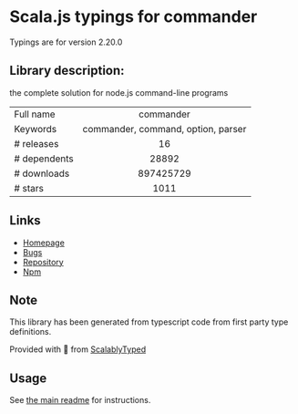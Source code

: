 
# Scala.js typings for commander

Typings are for version 2.20.0

## Library description:
the complete solution for node.js command-line programs

|                    |                 |
| ------------------ | :-------------: |
| Full name          | commander |
| Keywords           | commander, command, option, parser |
| # releases         | 16 |
| # dependents       | 28892 |
| # downloads        | 897425729 |
| # stars            | 1011 |

## Links
- [Homepage](https://github.com/tj/commander.js#readme)
- [Bugs](https://github.com/tj/commander.js/issues)
- [Repository](https://github.com/tj/commander.js)
- [Npm](https://www.npmjs.com/package/commander)
    


## Note
This library has been generated from typescript code from first party type definitions.

Provided with :purple_heart: from [ScalablyTyped](https://github.com/oyvindberg/ScalablyTyped)

## Usage
See [the main readme](../../readme.md) for instructions.


